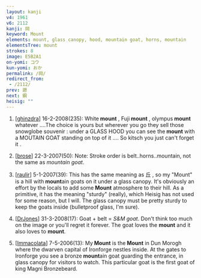 ```yaml
---
layout: kanji
v4: 1961
v6: 2112
kanji: 岡
keyword: Mount
elements: mount, glass canopy, hood, mountain goat, horns, mountain
elementsTree: mount
strokes: 8
image: E5B2A1
on-yomi: コウ
kun-yomi: おか
permalink: /岡/
redirect_from:
 - /2112/
prev: 遡
next: 鋼
heisig: ""
---
```


1) [<a href="http://kanji.koohii.com/profile/ghinzdra">ghinzdra</a>] 16-2-2008(235): White<strong> mount</strong> , Fuji<strong> mount</strong> , olympus<strong> mount</strong> whatever ....The choice is yours but wherever you go they sell those snowglobe souvenir : under a GLASS HOOD you can see the<strong> mount</strong> with a MOUTAIN GOAT standing on top of it .... So kitsch you just can&#039;t forget it .

2) [<a href="http://kanji.koohii.com/profile/brose">brose</a>] 22-3-2007(50): Note: Stroke order is belt..horns..mountain, not the same as <em>mountain goat</em>.

3) [<a href="http://kanji.koohii.com/profile/raulir">raulir</a>] 5-1-2007(39): This has the same meaning as 丘 , so my &quot;Mount&quot; is a hill with<strong> mount</strong>ain goats on it under a glass canopy. It&#039;s obviously an effort by the locals to add some<strong> Mount</strong> atmosphere to their hill. As a primitive, it has the meaning &quot;sturdy&quot; (really), which Heisig has not used for some reason, but I will. The glass canopy must be pretty sturdy to keep the goats inside (bulletproof glass, I&#039;m sure).

4) [<a href="http://kanji.koohii.com/profile/DrJones">DrJones</a>] 31-3-2008(17): Goat + belt = <em>S&amp;M goat</em>. Don&#039;t think too much on the image or you&#039;ll regret it forever. The goat loves the <strong>mount</strong> and it also loves to <strong>mount</strong>.

5) [<a href="http://kanji.koohii.com/profile/Immacolata">Immacolata</a>] 7-5-2006(13): My<strong> Mount</strong> is the<strong> Mount</strong> in Dun Morogh where the dwarven capital of Ironforge nestles inside. At the gates to Ironforge you see a bronze<strong> mount</strong>ain goat guarding the entrance, in glass canopy for visitors to watch. This particular goat is the first goat of king Magni Bronzebeard.

